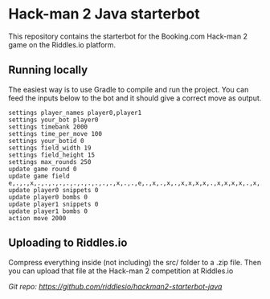 # Hack-man 2 Java starterbot

This repository contains the starterbot for the Booking.com Hack-man 2 game on
the Riddles.io platform.

## Running locally

The easiest way is to use Gradle to compile and run the project. You can feed the inputs below
 to the bot and it should give a correct move as output.
 
````
settings player_names player0,player1
settings your_bot player0
settings timebank 2000
settings time_per_move 100
settings your_botid 0
settings field_width 19
settings field_height 15
settings max_rounds 250
update game round 0
update game field e,.,.,x,.,.,.,.,.,.,.,.,.,.,.,x,.,.,e,.,x,.,x,.,x,x,x,x,.,x,x,x,x,.,x,.,x,.,.,x,.,.,.,x,.,.,.,.,.,.,.,x,.,.,.,x,.,.,x,x,x,.,x,.,x,x,x,x,x,.,x,.,x,x,x,.,.,x,.,.,.,x,.,.,.,.,.,.,.,x,.,.,.,x,.,.,.,.,x,.,x,.,x,x,.,x,x,.,x,.,x,.,.,.,x,.,x,x,.,.,.,x,x,.,x,x,.,.,.,x,x,.,x,.,.,x,x,P0,x,x,x,x,.,x,x,x,x,P1,x,x,.,.,x,.,x,x,.,.,.,.,.,.,.,.,.,.,.,x,x,.,x,.,.,.,x,.,x,x,x,x,x,x,x,x,x,.,x,.,.,.,.,x,.,.,.,.,.,.,x,x,x,.,.,.,.,.,.,x,.,.,x,.,x,x,.,x,.,.,.,.,.,x,.,x,x,.,x,.,.,x,.,x,x,.,x,x,x,x,x,x,x,.,x,x,.,x,.,.,x,.,x,x,.,x,.,.,.,.,.,x,.,x,x,.,x,.,e,.,.,.,.,.,.,.,x,x,x,.,.,.,.,.,.,.,e
update player0 snippets 0
update player0 bombs 0
update player1 snippets 0
update player1 bombs 0
action move 2000
````

## Uploading to Riddles.io

Compress everything inside (not including) the src/ folder to a .zip file. Then you can upload that
file at the Hack-man 2 competition at Riddles.io

*Git repo: https://github.com/riddlesio/hackman2-starterbot-java*